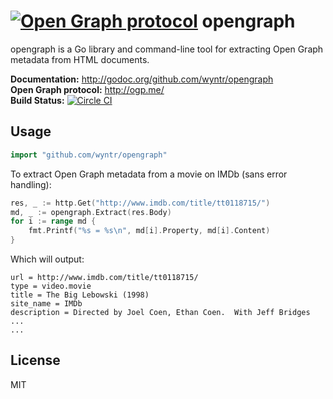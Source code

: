 # [![Open Graph protocol](http://imgur.com/pqFdEuo.png?1)](http://ogp.me/) opengraph #

opengraph is a Go library and command-line tool for extracting Open Graph metadata from HTML documents.

**Documentation:** <http://godoc.org/github.com/wyntr/opengraph>  
**Open Graph protocol:** <http://ogp.me/>  
**Build Status:** [![Circle CI](https://circleci.com/gh/wyntr/opengraph.svg?style=svg)](https://circleci.com/gh/wyntr/opengraph)

## Usage ##

```go
import "github.com/wyntr/opengraph"
```

To extract Open Graph metadata from a movie on IMDb (sans error handling):
```go
res, _ := http.Get("http://www.imdb.com/title/tt0118715/")
md, _ := opengraph.Extract(res.Body)
for i := range md {
	fmt.Printf("%s = %s\n", md[i].Property, md[i].Content)
}
```

Which will output:
```
url = http://www.imdb.com/title/tt0118715/
type = video.movie
title = The Big Lebowski (1998)
site_name = IMDb
description = Directed by Joel Coen, Ethan Coen.  With Jeff Bridges ...
...
```

## License ##

MIT
